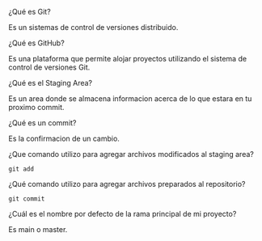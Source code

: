 ¿Qué es Git?

Es un sistemas de control de versiones distribuido.

¿Qué es GitHub?

Es una plataforma que permite alojar proyectos utilizando el sistema de control de versiones Git.

¿Qué es el Staging Area?

Es un area donde se almacena informacion acerca de lo que estara en tu proximo commit.

¿Qué es un commit?

Es la confirmacion de un cambio.

¿Que comando utilizo para agregar archivos modificados al staging area?
 
 ```
git add
```

¿Qué comando utilizo para agregar archivos preparados al
repositorio?

```
git commit
```

¿Cuál es el nombre por defecto de la rama principal de mi proyecto?

Es main o master.
